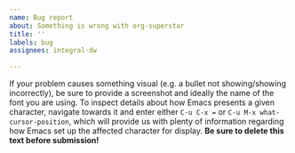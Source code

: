 ```yaml
---
name: Bug report
about: Something is wrong with org-superstar
title: ''
labels: bug
assignees: integral-dw

---
```


If your problem causes something visual (e.g. a bullet not showing/showing incorrectly), be sure to provide a screenshot and ideally the name of the font you are using.  To inspect details about how Emacs presents a given character, navigate towards it and enter either `C-u C-x =` or `C-u M-x what-cursor-position`, which will provide us with plenty of information regarding how Emacs set up the affected character for display.  __Be sure to delete this text before submission!__
